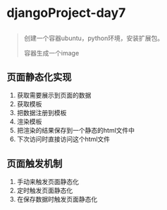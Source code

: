 # djangoProject-day7

## 

> 创建一个容器ubuntu，python环境，安装扩展包。
>
> 容器生成一个image



## 页面静态化实现

1. 获取需要展示到页面的数据
2. 获取模板
3. 把数据注册到模板
4. 渲染模板
5. 把渲染的结果保存到一个静态的html文件中
6. 下次访问时直接访问这个html文件



## 页面触发机制

1. 手动来触发页面静态化
2. 定时触发页面静态化
3. 在保存数据时触发页面静态化



